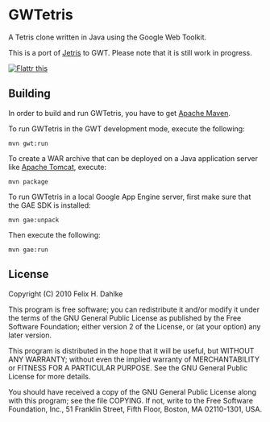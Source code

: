 GWTetris
========

A Tetris clone written in Java using the Google Web Toolkit.

This is a port of [Jetris](http://github.com/fhd/jetris) to GWT. Please note
that it is still work in progress.

[![Flattr this](http://api.flattr.com/button/button-compact-static-100x17.png "Flattr this")](http://flattr.com/thing/63915/GWTetris)

Building
--------

In order to build and run GWTetris, you have to get
[Apache Maven](http://maven.apache.org/).

To run GWTetris in the GWT development mode, execute the following:

	mvn gwt:run

To create a WAR archive that can be deployed on a Java application server like
[Apache Tomcat](http://tomcat.apache.org/), execute:

	mvn package

To run GWTetris in a local Google App Engine server, first make sure that the
GAE SDK is installed:

	mvn gae:unpack

Then execute the following:

	mvn gae:run

License
-------

Copyright (C) 2010 Felix H. Dahlke

This program is free software; you can redistribute it and/or
modify it under the terms of the GNU General Public License
as published by the Free Software Foundation; either version 2
of the License, or (at your option) any later version.

This program is distributed in the hope that it will be useful,
but WITHOUT ANY WARRANTY; without even the implied warranty of
MERCHANTABILITY or FITNESS FOR A PARTICULAR PURPOSE.  See the
GNU General Public License for more details.

You should have received a copy of the GNU General Public License
along with this program; see the file COPYING. If not, write to the
Free Software Foundation, Inc., 51 Franklin Street, Fifth Floor,
Boston, MA 02110-1301, USA.
